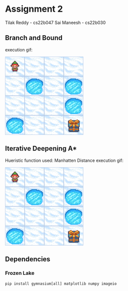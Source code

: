 # Assignment 2
Tilak Reddy - cs22b047
Sai Maneesh - cs22b030
## Branch and Bound

execution gif:

![bnb_run1](bnb_run1.gif)

## Iterative Deepening A* 

Hueristic function used: Manhatten Distance
execution gif:

![ida_run1](ida_run1.gif)

## Dependencies
### Frozen Lake
```
pip install gymnasium[all] matplotlib numpy imageio
```

